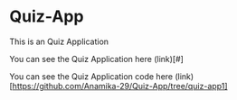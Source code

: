# Quiz-App
This is an Quiz Application

You can see the Quiz Application here (link)[#]


You can see the Quiz Application code here (link)[https://github.com/Anamika-29/Quiz-App/tree/quiz-app1]
